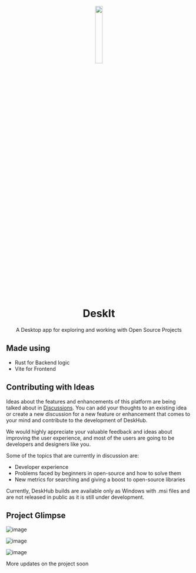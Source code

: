 <div align='center'>
  <img src="https://github.com/aditya172926/deskhub/assets/54861484/a0961506-b3a4-4ba1-aabb-24764da4c33e" width=20% height=20%>
  
  # DeskIt
  
  A Desktop app for exploring and working with Open Source Projects
</div>


## Made using
- Rust for Backend logic
- Vite for Frontend

## Contributing with Ideas
Ideas about the features and enhancements of this platform are being talked about in <a href="https://github.com/aditya172926/deskhub/discussions">Discussions</a>. You can add your thoughts to an existing idea or create a new discussion for a new feature or enhancement that comes to your mind and contribute to the development of DeskHub.

We would highly appreciate your valuable feedback and ideas about improving the user experience, and most of the users are going to be developers and designers like you.

Some of the topics that are currently in discussion are:
- Developer experience
- Problems faced by beginners in open-source and how to solve them
- New metrics for searching and giving a boost to open-source libraries

Currently, DeskHub builds are available only as Windows with .msi files and are not released in public as it is still under development.

## Project Glimpse
![image](https://github.com/aditya172926/deskhub/assets/54861484/a8e1c544-99de-4b57-83f7-9447ce9d99a1)

![image](https://github.com/aditya172926/deskhub/assets/54861484/32b00129-7890-4e09-a3b7-8e027505a289)

![image](https://github.com/aditya172926/deskhub/assets/54861484/ba957707-b125-47a4-90da-5680c7968e10)





More updates on the project soon

